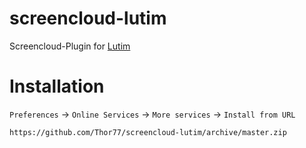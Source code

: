 # screencloud-lutim
Screencloud-Plugin for  [Lutim](https://github.com/ldidry/lutim)

Installation
=======

`Preferences` -> `Online Services` -> `More services` -> `Install from URL`
```
https://github.com/Thor77/screencloud-lutim/archive/master.zip
```
